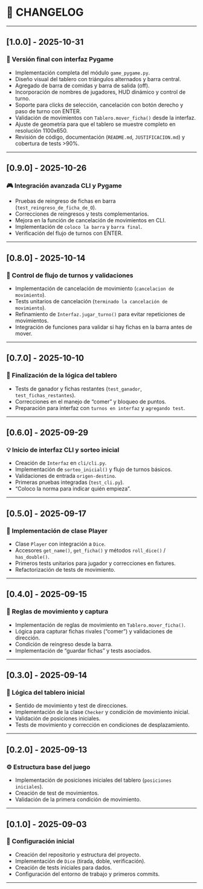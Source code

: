 # 📜 CHANGELOG



---

## [1.0.0] - 2025-10-31
### 🚀 Versión final con interfaz Pygame
- Implementación completa del módulo `game_pygame.py`.
- Diseño visual del tablero con triángulos alternados y barra central.
- Agregado de barra de comidas y barra de salida (off).
- Incorporación de nombres de jugadores, HUD dinámico y control de turno.
- Soporte para clicks de selección, cancelación con botón derecho y paso de turno con ENTER.
- Validación de movimientos con `Tablero.mover_ficha()` desde la interfaz.
- Ajuste de geometría para que el tablero se muestre completo en resolución 1100x650.
- Revisión de código, documentación (`README.md`, `JUSTIFICACION.md`) y cobertura de tests >90%.

---

## [0.9.0] - 2025-10-26
### 🎮 Integración avanzada CLI y Pygame
- Pruebas de reingreso de fichas en barra (`test_reingreso_de_ficha_de_O`).
- Correcciones de reingresos y tests complementarios.
- Mejora en la función de cancelación de movimientos en CLI.
- Implementación de `coloco la barra` y `barra final`.
- Verificación del flujo de turnos con ENTER.

---

## [0.8.0] - 2025-10-14
### 🧩 Control de flujo de turnos y validaciones
- Implementación de cancelación de movimiento (`cancelacion de movimiento`).
- Tests unitarios de cancelación (`terminado la cancelación de movimiento`).
- Refinamiento de `Interfaz.jugar_turno()` para evitar repeticiones de movimientos.
- Integración de funciones para validar si hay fichas en la barra antes de mover.

---

## [0.7.0] - 2025-10-10
### 🎯 Finalización de la lógica del tablero
- Tests de ganador y fichas restantes (`test_ganador`, `test_fichas_restantes`).
- Correcciones en el manejo de “comer” y bloqueo de puntos.
- Preparación para interfaz con `turnos en interfaz` y `agregando test`.

---

## [0.6.0] - 2025-09-29
### 💡 Inicio de interfaz CLI y sorteo inicial
- Creación de `Interfaz` en `cli/cli.py`.
- Implementación de `sorteo_inicial()` y flujo de turnos básicos.
- Validaciones de entrada `origen-destino`.
- Primeras pruebas integradas (`test_cli.py`).
- “Coloco la norma para indicar quién empieza”.

---

## [0.5.0] - 2025-09-17
### 🧠 Implementación de clase Player
- Clase `Player` con integración a `Dice`.
- Accesores `get_name()`, `get_ficha()` y métodos `roll_dice()` / `has_double()`.
- Primeros tests unitarios para jugador y correcciones en fixtures.
- Refactorización de tests de movimiento.

---

## [0.4.0] - 2025-09-15
### 🎲 Reglas de movimiento y captura
- Implementación de reglas de movimiento en `Tablero.mover_ficha()`.
- Lógica para capturar fichas rivales (“comer”) y validaciones de dirección.
- Condición de reingreso desde la barra.
- Implementación de “guardar fichas” y tests asociados.

---

## [0.3.0] - 2025-09-14
### 🧱 Lógica del tablero inicial
- Sentido de movimiento y test de direcciones.
- Implementación de la clase `Checker` y condición de movimiento inicial.
- Validación de posiciones iniciales.
- Tests de movimiento y corrección en condiciones de desplazamiento.

---

## [0.2.0] - 2025-09-13
### ⚙️ Estructura base del juego
- Implementación de posiciones iniciales del tablero (`posiciones iniciales`).
- Creación de test de movimientos.
- Validación de la primera condición de movimiento.

---

## [0.1.0] - 2025-09-03
### 🧩 Configuración inicial
- Creación del repositorio y estructura del proyecto.
- Implementación de `Dice` (tirada, doble, verificación).
- Creación de tests iniciales para dados.
- Configuración del entorno de trabajo y primeros commits.

---


